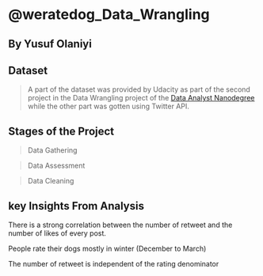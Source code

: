 # @weratedog_Data_Wrangling
## By Yusuf Olaniyi

## Dataset

> A part of the dataset was provided by Udacity as part of the second project in the Data Wrangling project of the [Data Analyst Nanodegree](https://www.udacity.com/course/data-analyst-nanodegree--nd002) while the other part was gotten using Twitter API.

## Stages of the Project

> Data Gathering

> Data Assessment

> Data Cleaning

## key Insights From Analysis
There is a strong correlation between the number of retweet and the number of likes of every post.

People rate their dogs mostly in winter (December to March)

The number of retweet is independent of the rating denominator

